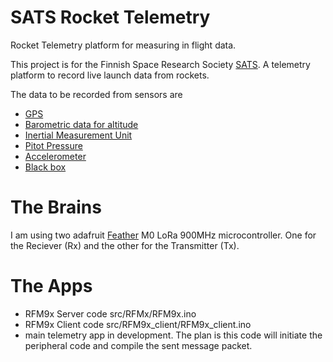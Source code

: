 ﻿# SATS Rocket Telemetry

Rocket Telemetry platform for measuring in flight data. 

This project is for the Finnish Space Research Society [SATS]. A telemetry platform to record live launch data from rockets.

The data to be recorded from sensors are
- [GPS] 
- [Barometric data for altitude]
- [Inertial Measurement Unit]
- [Pitot Pressure]
- [Accelerometer]
- [Black box]


# The Brains

I am using two adafruit [Feather] M0 LoRa 900MHz microcontroller. One for the Reciever (Rx) and the other for the Transmitter (Tx).



# The Apps

- RFM9x Server code src/RFMx/RFM9x.ino
- RFM9x Client code src/RFM9x_client/RFM9x_client.ino
- main telemetry app in development. The plan is this code will initiate the peripheral code and compile the sent message packet.


















[SATS]: 	<http://www.sats-saff.fi/>
[Inertial Measurement Unit]: 	<https://en.wikipedia.org/wiki/Inertial_measurement_unit>
[Barometric data for altitude]: 	<https://en.wikipedia.org/wiki/Barometer>
[GPS]:	<https://en.wikipedia.org/wiki/Global_Positioning_System>
[Pitot Pressure]:	<https://en.wikipedia.org/wiki/Pitot_pressure>	
[Accelerometer]:      <https://en.wikipedia.org/wiki/Accelerometer>
[Black box]:	<https://en.wikipedia.org/wiki/Black_box>
[Feather]:  <https://www.adafruit.com/product/3178>
